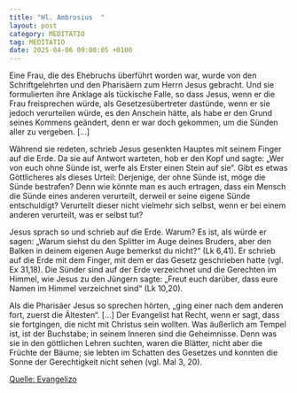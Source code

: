 ```yaml
---
title: "Hl. Ambrosius  "
layout: post
category: MEDITATIO
tag: MEDITATIO
date: 2025-04-06 09:00:05 +0100
---
```

Eine Frau, die des Ehebruchs überführt worden war, wurde von den Schriftgelehrten und den Pharisäern zum Herrn Jesus gebracht. Und sie formulierten ihre Anklage als tückische Falle, so dass Jesus, wenn er die Frau freisprechen würde, als Gesetzesübertreter dastünde, wenn er sie jedoch verurteilen würde, es den Anschein hätte, als habe er den Grund seines Kommens geändert, denn er war doch gekommen, um die Sünden aller zu vergeben.<!--more--> [...]
 
Während sie redeten, schrieb Jesus gesenkten Hauptes mit seinem Finger auf die Erde. Da sie auf Antwort warteten, hob er den Kopf und sagte: „Wer von euch ohne Sünde ist,
werfe als Erster einen Stein auf sie“. Gibt es etwas Göttlicheres als dieses Urteil: Derjenige, der ohne Sünde ist, möge die Sünde bestrafen? Denn wie könnte man es auch ertragen, dass ein Mensch die Sünde eines anderen verurteilt, derweil er seine eigene Sünde entschuldigt? Verurteilt dieser nicht vielmehr sich selbst, wenn er bei einem anderen verurteilt, was er selbst tut?
 
Jesus sprach so und schrieb auf die Erde. Warum? Es ist, als würde er sagen: „Warum siehst du den Splitter im Auge deines Bruders, aber den Balken in deinem eigenen Auge bemerkst du nicht?“ (Lk 6,41). Er schrieb auf die Erde mit dem Finger, mit dem er das Gesetz geschrieben hatte (vgl. Ex 31,18). Die Sünder sind auf der Erde verzeichnet und die Gerechten im Himmel, wie Jesus zu den Jüngern sagte: „Freut euch darüber, dass eure Namen im Himmel verzeichnet sind“ (Lk 10,20).
 
Als die Pharisäer Jesus so sprechen hörten, „ging einer nach dem anderen fort, zuerst die Ältesten“. [...] Der Evangelist hat Recht, wenn er sagt, dass sie fortgingen, die nicht mit Christus sein wollten. Was äußerlich am Tempel ist, ist der Buchstabe; in seinem Inneren sind die Geheimnisse. Denn was sie in den göttlichen Lehren suchten, waren die Blätter, nicht aber die Früchte der Bäume; sie lebten im Schatten des Gesetzes und konnten die Sonne der Gerechtigkeit nicht sehen (vgl. Mal 3, 20).


[Quelle: Evangelizo](https://evangeliumtagfuertag.org/DE/gospel)